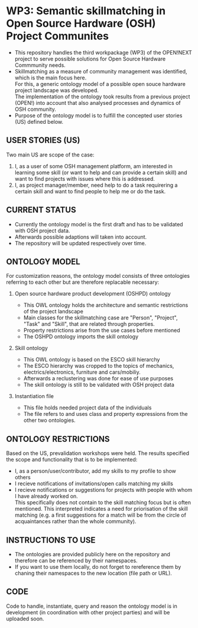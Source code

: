 # **WP3: Semantic skillmatching in Open Source Hardware (OSH) Project Communites**

- This repository handles the third workpackage (WP3) of the OPEN!NEXT project to serve possible solutions for Open Source Hardware Commmunity needs.
- Skillmatching as a measure of community management was identified, which is the main focus here.
<br> For this, a generic ontology model of a possible open souce hardware project landscape was developed. 
<br> The implementation of the ontology took results from a previous project (OPEN!) into account that also analysed processes and dynamics of OSH community.
- Purpose of the ontology model is to fulfill the concepted user stories (US) defined below.


## **USER STORIES (US)**

Two main US are scope of the case: <br>
 1. I, as a user of some OSH management platform, am interested in learning some skill (or want to help and can provide a certain skill) and want to find projects with issues where this is addressed. <br>
 2. I, as project manager/member, need help to do a task requirering a certain skill and want to find people to help me or do the task. 

## **CURRENT STATUS**

- Currently the ontology model is the first draft and has to be validated with OSH project data.
- Afterwards possible adaptions will taken into account.
- The repository will be updated respectively over time.


## **ONTOLOGY MODEL**

For customization reasons, the ontology model consists of three ontologies referring to each other but are therefore replacable necessary:<br>
1. Open source hardware product development (OSHPD) ontology
   - This OWL ontology holds the architecture and semantic restrictions of the project landscape
   - Main classes for the skillmatching case are "Person", "Project", "Task" and "Skill", that are related through properties.
   - Property restrictions arise from the use cases before mentioned
   - The OSHPD ontology imports the skill ontology

2. Skill ontology
   - This OWL ontology is based on the ESCO skill hierarchy
   - The ESCO hierarchy was cropped to the topics of mechanics, electrics/electronics, furniture and cars/mobiliy.
   - Afterwards a reclustering was done for ease of use purposes
   - The skill ontology is still to be validated with OSH project data

3. Instantiation file
   - This file holds needed project data of the individuals
   - The file refers to and uses class and property expressions from the other two ontologies.

## ONTOLOGY RESTRICTIONS
Based on the US, prevalidation workshops were held. The results specified the scope and functionality that is to be implemented:<br>
  - I, as a person/user/contributor, add my skills to my profile to show others
  - I recieve notifications of invitations/open calls matching my skills
  - I recieve notifications or suggestions for projects with people with whom I have already worked on. <br> This specifically does not contain to the skill matching focus but is often mentioned. This interpreted indicates a need for priorisation of the skill matching (e.g. a first suggestions for a match will be from the circle of acquaintances rather than the whole community).


## **INSTRUCTIONS TO USE**
- The ontologies are provided publicly here on the repository and therefore can be referenced by their namespaces.
- If you want to use them locally, do not forget to rereference them by chaning their namespaces to the new location (file path or URL).

## **CODE**
Code to handle, instantiate, query and reason the ontology model is in development (in coordination with other project parties) and will be uploaded soon.

